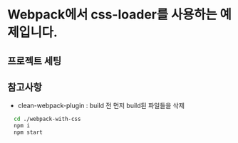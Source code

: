 # Webpack에서 css-loader를 사용하는 예제입니다.

## 프로젝트 세팅

## 참고사항
- clean-webpack-plugin : build 전 먼저 build된 파일들을 삭제

```bash
  cd ./webpack-with-css
  npm i
  npm start
```
